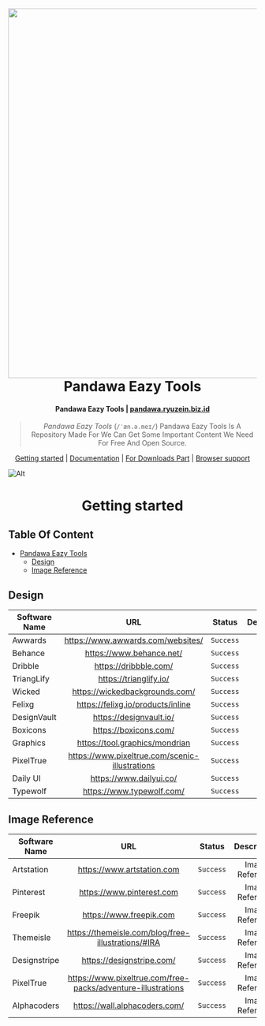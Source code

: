 <h1 align="center">
  <img src="https://i.ibb.co/FqLn9Qm/PANDAWA.png" width="750"/>
  <br>
  Pandawa Eazy Tools
</h1>

<h4 align="center">Pandawa Eazy Tools | <a href="https://pandawa.ryuzein.biz.id" target="_blank">pandawa.ryuzein.biz.id</a></h4>

<blockquote align="center">
  <em>Pandawa Eazy Tools</em> (<code>/ˈæn.ə.meɪ/</code>) Pandawa Eazy Tools Is A Repository Made For We Can Get Some Important Content We Need For Free And Open Source.
</blockquote>

<p align="center">
  <a href="#getting-started">Getting started</a>&nbsp;|&nbsp;<a href="#documentation">Documentation</a>&nbsp;|&nbsp;<a href="https://pandawa.ryuzein.biz.id/download/">For Downloads Part</a>&nbsp;|&nbsp;<a href="#browser-support">Browser support</a>
</p>

![Alt](https://repobeats.axiom.co/api/embed/4b3d1133d689247390604d664351dd23ca5e9e24.svg "Repobeats analytics image")
<h1 align="center">
Getting started
</h1>

## Table Of Content
- [Pandawa Eazy Tools](#pandawa-eazy-tools)
  * [Design](#design)
  * [Image Reference](#image-reference)

## Design
| Software Name   | URL | Status | Description | | `Eazy Tools` |
| --------------- |:---------:|:---:|:-------:|:----------|:------:|
| Awwards | https://www.awwards.com/websites/ | `Success` | Design |
| Behance | https://www.behance.net/ | `Success` | Design |
| Dribble | https://dribbble.com/ | `Success` | Design |
| TriangLify | https://trianglify.io/ | `Success` | Design |
| Wicked | https://wickedbackgrounds.com/ | `Success` | Design |
| Felixg | https://felixg.io/products/inline | `Success` | Design |
| DesignVault | https://designvault.io/ | `Success` | Design |
| Boxicons | https://boxicons.com/ | `Success` | Design |
| Graphics | https://tool.graphics/mondrian | `Success` | Design |
| PixelTrue | https://www.pixeltrue.com/scenic-illustrations | `Success` | Design |
| Daily UI | https://www.dailyui.co/ | `Success` | Design |
| Typewolf | https://www.typewolf.com/ | `Success` | Design |

## Image Reference
| Software Name   | URL | Status | Description | | `Eazy Tools` |
| --------------- |:---------:|:---:|:-------:|:----------|:------:|
| Artstation | https://www.artstation.com | `Success` | Image Reference |
| Pinterest | https://www.pinterest.com | `Success` | Image Reference |
| Freepik | https://www.freepik.com | `Success` | Image Reference |
| Themeisle | https://themeisle.com/blog/free-illustrations/#IRA | `Success` | Image Reference |
| Designstripe | https://designstripe.com/ | `Success` | Image Reference |
| PixelTrue | https://www.pixeltrue.com/free-packs/adventure-illustrations | `Success` | Image Reference |
| Alphacoders| https://wall.alphacoders.com/ | `Success` | Image Reference |
